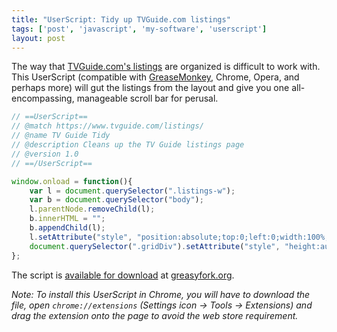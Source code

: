 ```yaml
---
title: "UserScript: Tidy up TVGuide.com listings"
tags: ['post', 'javascript', 'my-software', 'userscript']
layout: post
---
```


The way that [TVGuide.com's listings](https://www.tvguide.com/listings/)
are organized is difficult to work with. This UserScript (compatible
with [GreaseMonkey](https://www.greasespot.net/), Chrome, Opera, and
perhaps more) will gut the listings from the layout and give you one
all-encompassing, manageable scroll bar for perusal.<!--more-->

```js
// ==UserScript==
// @match https://www.tvguide.com/listings/
// @name TV Guide Tidy
// @description Cleans up the TV Guide listings page
// @version 1.0
// ==/UserScript==

window.onload = function(){
	var l = document.querySelector(".listings-w");
	var b = document.querySelector("body");
	l.parentNode.removeChild(l);
	b.innerHTML = "";
	b.appendChild(l);
	l.setAttribute("style", "position:absolute;top:0;left:0;width:100%;height:100%");
	document.querySelector(".gridDiv").setAttribute("style", "height:auto;overflow-x:hidden;border-bottom:solid 1px #DCDDCB");
};
```

The script is [available for
download](https://greasyfork.org/en/scripts/4654-tv-guide-tidy) at
[greasyfork.org](https://greasyfork.org/en).

*Note: To install this UserScript in Chrome, you will have to download
the file, open `chrome://extensions` (Settings icon → Tools →
Extensions) and drag the extension onto the page to avoid the web store
requirement.*
